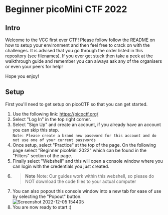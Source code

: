 # Beginner picoMini CTF 2022

## Intro

Welcome to the VCC first ever CTF! Please follow follow the README on how to setup your environment and then feel free to crack on with the challenges. It is advised that you go through the order listed in this repository (see filenames). If you ever get stuck then take a peek at the walkthrough guide and remember you can always ask any of the organisers or even your peers for help!

Hope you enjoy!

## Setup

First you'll need to get setup on picoCTF so that you can get started. 
1. Use the following link: https://picoctf.org/
2. Select "Log In" in the top right corner.
3. Select "Sign Up" and create an account, if you already have an account you can skip this step. <br />```Note: Please create a brand new password for this account and do not use one of your current passwords```
4. Once setup, select "Practice" at the top of the page. On the following page select "Beginner picoMini 2022" which can be found in the "Filters" section of the page.
5. Finally select "Webshell" and this will open a console window where you can login with the credentials you just created.
6. > **Note** Note: Our guides work within this webshell, so please do NOT download the code files to your actual computer
7. You can also popout this console window into a new tab for ease of use by selecting the "Popout" button. <br />![Screenshot 2022-12-05 154405](https://user-images.githubusercontent.com/72796129/205682931-f870034f-e621-4ba3-987a-00453eec8113.png)
8. You are now ready to start :)
